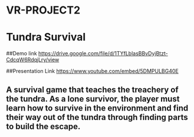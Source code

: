 # VR-PROJECT2

# Tundra Survival
##Demo link https://drive.google.com/file/d/1TYfLblasBBvDyjBtzt-CdcqW6RdqjLry/view

##Presentation Link https://www.youtube.com/embed/5DMPULBG40E
## A survival game that teaches the treachery of the tundra. As a lone survivor, the player must learn how to survive in the environment and find their way out of the tundra through finding parts to build the escape.
